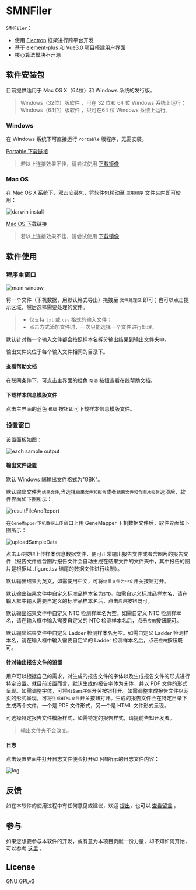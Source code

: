 # SMNFiler

`SMNFiler`：

- 使用 [Electron](https://electronjs.org) 框架进行跨平台开发
- 基于 [element-plus](https://github.com/element-plus/element-plus) 和 [Vue3.0](https://github.com/vuejs/core) 项目搭建用户界面
- 核心算法模块不开源

## 软件安装包

目前提供适用于 Mac OS X（64位）和 Windows 系统的发行版。

> Windows（32位）版软件 ，可在 32 位和 64 位 Windows 系统上运行；
> Windows（64位）版软件 ，只可在64 位 Windows 系统上运行。


### Windows

在 Windows 系统下可直接运行 `Portable` 版程序，无需安装。

[Portable 下载链接](https://github.com/NTLx/SMNFiler/releases/download/v0.8.0/SMNFiler.v0.8.0.Win_Portable.exe)

> 若以上连接效果不佳，请尝试使用 [下载镜像](http://cloud.cubicise.com:10081/s/8GRKCowfwqoLji8)

### Mac OS

在 Mac OS X 系统下，双击安装包，将软件包移动至 `应用程序` 文件夹内即可使用：

![darwin install](https://cdn.jsdelivr.net/gh/Letmeouted/PicGO/Pic/picture.png)

[Mac OS 下载链接](https://github.com/NTLx/SMNFiler/releases/download/v0.2.1/SMNFiler.v0.2.1.MacOS.dmg)

> 若以上连接效果不佳，请尝试使用 [下载镜像](http://cloud.cubicise.com:10081/s/bxbwwpG6NwkaN76)

## 软件使用

### 程序主窗口

![main window](https://cdn.jsdelivr.net/gh/Letmeouted/PCPicture/Snipaste_2023-10-26_09-15-21.png)

将一个文件（下机数据，用默认格式导出）拖拽至 `文件处理区` 即可；也可以点击提示区域，然后选择需要处理的文件。

> - 仅支持 `txt` 或 `csv` 格式的输入文件；
> - 点击方式添加文件时，一次只能选择一个文件进行处理。

默认针对每一个输入文件都会按照样本名拆分输出结果到输出文件夹中。

输出文件夹位于每个输入文件相同的目录下。

#### 查看帮助文档

在联网条件下，可点击主界面的橙色 `帮助` 按钮查看在线帮助文档。

#### 下载样本信息模版文件

点击主界面的蓝色 `模版` 按钮即可下载样本信息模版文件。

### 设置窗口

设置面板如图：

![each sample output](https://cdn.jsdelivr.net/gh/Letmeouted/PCPicture/Snipaste_2023-10-26_09-15-10.png)

#### 输出文件设置

默认 Windows 端输出文件格式为"GBK"。

默认输出文件为`结果文件`,当选择`结果文件和报告`或者`结果文件和含图片报告`选项后，软件界面如下图所示：

![resultFileAndReport](https://cdn.jsdelivr.net/gh/Letmeouted/PCPicture/Snipaste_2023-10-26_09-13-26.png)

在`GeneMapper下机数据上传`窗口上传 GeneMapper 下机数据文件后，软件界面如下图所示：

![uploadSampleData](https://cdn.jsdelivr.net/gh/Letmeouted/PCPicture/Snipaste_2023-10-26_09-45-12.png)

点击`上传`按钮上传样本信息数据文件，便可正常输出报告文件或者含图片的报告文件（报告文件或含图片报告文件会自动生成在结果文件的文件夹中，其中报告的图片是根据以 .figure.tsv 结尾的数据文件进行绘制）。

默认输出结果为英文，如需使用中文，可将`结果文件为中文`开关按钮打开。

默认输出结果文件中自定义标准品样本名为`STD`。如需自定义标准品样本名，请在输入框中输入需要自定义的标准品样本名后，点击`应用`按钮既可。

默认输出结果文件中自定义 NTC 检测样本名为空。如需自定义 NTC 检测样本名，请在输入框中输入需要自定义的 NTC 检测样本名后，点击`应用`按钮既可。

默认输出结果文件中自定义 Ladder 检测样本名为空。如需自定义 Ladder 检测样本名，请在输入框中输入需要自定义的 Ladder 检测样本名后，点击`应用`按钮既可。


#### 针对输出报告文件的设置

用户可以根据自己的需求，对生成的报告文件的字体以及生成报告文件的形式进行特定设置。就目前设置而言，默认生成的报告字体为宋体，并以 PDF 文件的形式呈现。如需调整字体，可将`MiSans字体`开关按钮打开。如需调整生成报告文件以网页的形式呈现，可将`生成HTML文件`开关按钮打开。生成的报告文件会在特定目录下生成两个文件，一个是 PDF 文件形式，另一个是 HTML 文件形式呈现。

可选择特定报告文件模版样式，如需特定的报告样式，请提前告知开发者。

> 输出文件夹不会改变。

#### 日志

点击设置界面中打开日志文件便会打开如下图所示的日志文件内容：

![log](https://cdn.jsdelivr.net/gh/Letmeouted/PCPicture/Snipaste_2023-08-15_10-23-20.png)

## 反馈

如在本软件的使用过程中有任何意见或建议，欢迎 [提出](https://github.com/NTLx/SMNFiler/issues/new/choose)，也可以 [查看留言](https://github.com/NTLx/SMNFiler/issues) 。

## 参与

如果您想要参与本软件的开发，或有意为本项目贡献一份力量，却不知如何开始，可以参考 [这里](https://opensource.guide/zh-cn/) 。

## License

[GNU GPLv3](LICENSE)
